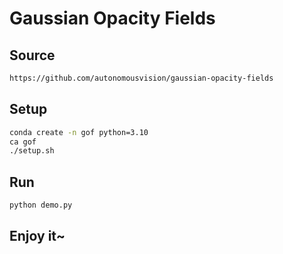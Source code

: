 # Gaussian Opacity Fields

## Source

```bash
https://github.com/autonomousvision/gaussian-opacity-fields
```

## Setup

```bash
conda create -n gof python=3.10
ca gof
./setup.sh
```

## Run

```bash
python demo.py
```

## Enjoy it~
